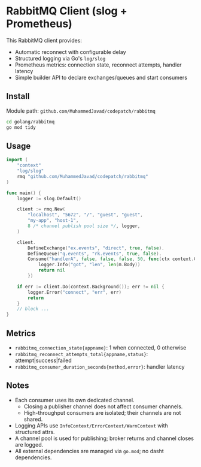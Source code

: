 # RabbitMQ Client (slog + Prometheus)

This RabbitMQ client provides:
- Automatic reconnect with configurable delay
- Structured logging via Go's `log/slog`
- Prometheus metrics: connection state, reconnect attempts, handler latency
- Simple builder API to declare exchanges/queues and start consumers

## Install

Module path: `github.com/MuhammedJavad/codepatch/rabbitmq`

```bash
cd golang/rabbitmq
go mod tidy
```

## Usage

```go
import (
    "context"
    "log/slog"
    rmq "github.com/MuhammedJavad/codepatch/rabbitmq"
)

func main() {
    logger := slog.Default()

    client := rmq.New(
        "localhost", "5672", "/", "guest", "guest",
        "my-app", "host-1",
        8 /* channel publish pool size */, logger,
    )

    client.
        DefineExchange("ex.events", "direct", true, false).
        DefineQueue("q.events", "rk.events", true, false).
        Consume("handlerA", false, false, false, 50, func(ctx context.Context, m rmq.Message) error {
            logger.Info("got", "len", len(m.Body))
            return nil
        })

    if err := client.Do(context.Background()); err != nil {
        logger.Error("connect", "err", err)
        return
    }
    // block ...
}
```

## Metrics
- `rabbitmq_connection_state{appname}`: 1 when connected, 0 otherwise
- `rabbitmq_reconnect_attempts_total{appname,status}`: attempt|success|failed
- `rabbitmq_consumer_duration_seconds{method,error}`: handler latency

## Notes
- Each consumer uses its own dedicated channel.
    - Closing a publisher channel does not affect consumer channels.
    - High-throughput consumers are isolated; their channels are not shared.
- Logging APIs use `InfoContext/ErrorContext/WarnContext` with structured attrs.
- A channel pool is used for publishing; broker returns and channel closes are logged.
- All external dependencies are managed via `go.mod`; no dasht dependencies.

